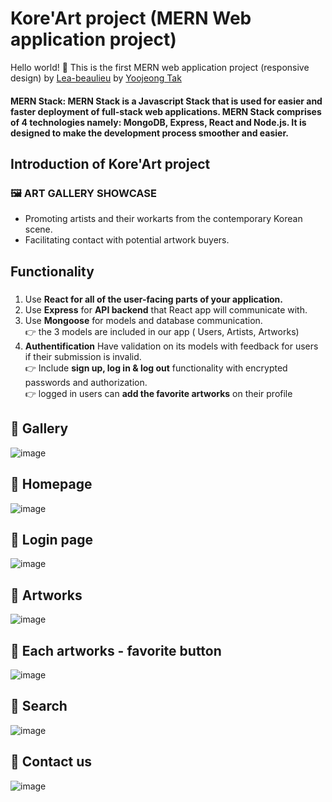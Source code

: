 # Kore'Art project (MERN Web application project)
Hello world! 👋 This is the first MERN web application project (responsive design) by [Lea-beaulieu](https://github.com/lea-beaulieu
) by [Yoojeong Tak](https://github.com/Yooyoo56) 

 #### MERN Stack: MERN Stack is a Javascript Stack that is used for easier and faster deployment of full-stack web applications. MERN Stack comprises of 4 technologies namely: MongoDB, Express, React and Node.js. It is designed to make the development process smoother and easier.


## Introduction of Kore'Art project
### 🖼  ART GALLERY SHOWCASE

- Promoting artists and their workarts from the contemporary Korean scene.
- Facilitating contact with potential artwork buyers.


## Functionality
#####
1. Use **React for all of the user-facing parts of your application.**
2. Use **Express** for **API backend** that React app will communicate with.
3. Use **Mongoose** for models and database communication.<br>  👉 the 3 models are included in our app ( Users, Artists, Artworks)<br>
4. **Authentification** Have validation on its models with feedback for users if their submission is invalid. <br>
👉  Include **sign up, log in & log out** functionality with encrypted passwords and authorization.<br>
👉 logged in users can **add the favorite artworks** on their profile

## 💎  Gallery 
![image](https://user-images.githubusercontent.com/76490406/156899483-48699685-8b52-4751-bdfb-8c8ad0a96abd.png)

## 💎  Homepage 
![image](https://user-images.githubusercontent.com/76490406/156899556-eec2043d-e843-4418-a5eb-7a607675a14b.png)

## 💎  Login page 
![image](https://user-images.githubusercontent.com/76490406/156899563-b9af48c5-2956-44ae-b22e-d3dd1835583c.png)

## 💎  Artworks 
![image](https://user-images.githubusercontent.com/76490406/156899662-4dff81a7-4da7-4be5-b0f6-8d54badfd6e7.png)

## 💎  Each artworks - favorite button  
![image](https://user-images.githubusercontent.com/76490406/156899674-9092eaab-2b97-48d9-9825-3f236375d387.png)


## 💎  Search
![image](https://user-images.githubusercontent.com/76490406/156899580-12ecbed7-24ae-4a6c-b6d5-64d915a45cce.png)

## 💎  Contact us
![image](https://user-images.githubusercontent.com/76490406/156899594-54101eaf-bb4f-4a62-83d3-702fbee933ac.png)
